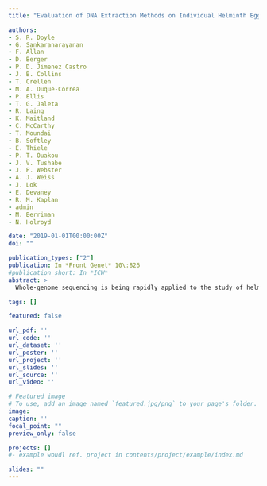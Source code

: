 ```yaml
---
title: "Evaluation of DNA Extraction Methods on Individual Helminth Egg and Larval Stages for Whole-Genome Sequencing"

authors:
- S. R. Doyle
- G. Sankaranarayanan
- F. Allan
- D. Berger
- P. D. Jimenez Castro
- J. B. Collins
- T. Crellen
- M. A. Duque-Correa
- P. Ellis
- T. G. Jaleta
- R. Laing
- K. Maitland
- C. McCarthy
- T. Moundai
- B. Softley
- E. Thiele
- P. T. Ouakou
- J. V. Tushabe
- J. P. Webster
- A. J. Weiss
- J. Lok
- E. Devaney
- R. M. Kaplan
- admin
- M. Berriman
- N. Holroyd

date: "2019-01-01T00:00:00Z"
doi: ""

publication_types: ["2"]
publication: In *Front Genet* 10\:826
#publication_short: In *ICW*
abstract: >
  Whole-genome sequencing is being rapidly applied to the study of helminth genomes, including de novo genome assembly, population genetics, and diagnostic applications. Although late-stage juvenile and adult parasites typically produce sufficient DNA for molecular analyses, these parasitic stages are almost always inaccessible in the live host; immature life stages found in the environment for which samples can be collected non-invasively offer a potential alternative; however, these samples typically yield very low quantities of DNA, can be environmentally resistant, and are susceptible to contamination, often from bacterial or host DNA. Here, we have tested five low-input DNA extraction protocols together with a low-input sequencing library protocol to assess the feasibility of whole-genome sequencing of individual immature helminth samples. These approaches do not use whole-genome amplification, a common but costly approach to increase the yield of low-input samples. We first tested individual parasites from two species spotted onto FTA cards-egg and L1 stages of Haemonchus contortus and miracidia of Schistosoma mansoni-before further testing on an additional five species-Ancylostoma caninum, Ascaridia dissimilis, Dirofilaria immitis, Strongyloides stercoralis, and Trichuris muris-with an optimal protocol. A sixth species-Dracunculus medinensis-was included for comparison. Whole-genome sequencing followed by analyses to determine the proportion of on- and off-target mapping revealed successful sample preparations for six of the eight species tested with variation both between species and between different life stages from some species described. These results demonstrate the feasibility of whole-genome sequencing of individual parasites, and highlight a new avenue toward generating sensitive, specific, and information-rich data for the diagnosis and surveillance of helminths.

tags: []

featured: false

url_pdf: ''
url_code: ''
url_dataset: ''
url_poster: ''
url_project: ''
url_slides: ''
url_source: ''
url_video: ''

# Featured image
# To use, add an image named `featured.jpg/png` to your page's folder.
image:
caption: ''
focal_point: ""
preview_only: false

projects: []
#- example woudl ref. project in contents/project/example/index.md

slides: ""
---
```

